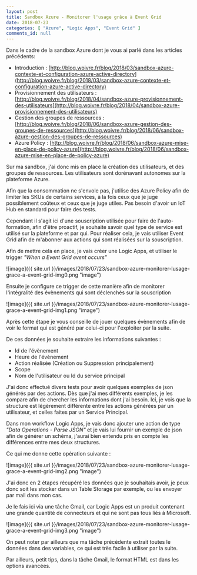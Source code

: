 ```yaml
---
layout: post
title: Sandbox Azure - Monitorer l'usage grâce à Event Grid
date: 2018-07-23
categories: [ "Azure", "Logic Apps", "Event Grid" ]
comments_id: null 
---
```



Dans le cadre de la sandbox Azure dont je vous ai parlé dans les articles précédents:

* Introduction : [http://blog.woivre.fr/blog/2018/03/sandbox-azure-contexte-et-configuration-azure-active-directory](http://blog.woivre.fr/blog/2018/03/sandbox-azure-contexte-et-configuration-azure-active-directory)
* Provisionnement des utilisateurs : [http://blog.woivre.fr/blog/2018/04/sandbox-azure-provisionnement-des-utilisateurs](http://blog.woivre.fr/blog/2018/04/sandbox-azure-provisionnement-des-utilisateurs)
* Gestion des groupes de ressources : [http://blog.woivre.fr/blog/2018/06/sandbox-azure-gestion-des-groupes-de-ressources](http://blog.woivre.fr/blog/2018/06/sandbox-azure-gestion-des-groupes-de-ressources)
* Azure Policy : [http://blog.woivre.fr/blog/2018/06/sandbox-azure-mise-en-place-de-policy-azure](http://blog.woivre.fr/blog/2018/06/sandbox-azure-mise-en-place-de-policy-azure)

Sur ma sandbox, j'ai donc mis en place la création des utilisateurs, et des groupes de ressources. Les utilisateurs sont dorénavant autonomes sur la plateforme Azure.

Afin que la consommation ne s'envole pas, j'utilise des Azure Policy afin de limiter les SKUs de certains services, à la fois ceux que je juge possiblement coûteux et ceux que je juge utiles. Pas besoin d'avoir un IoT Hub en standard pour faire des tests.

Cependant il s'agit ici d'une souscription utilisée pour faire de l'auto-formation, afin d'être proactif, je souhaite savoir quel type de service est utilisé sur la plateforme et par qui. Pour réaliser cela, je vais utiliser Event Grid afin de m'abonner aux actions qui sont réalisées sur la souscription.

Afin de mettre cela en place, je vais créer une Logic Apps, et utiliser le trigger *"When a Event Grid event occurs"*

![image]({{ site.url }}/images/2018/07/23/sandbox-azure-monitorer-lusage-grace-a-event-grid-img0.png "image")

Ensuite je configure ce trigger de cette manière afin de monitorer l'intégralité des évènements qui sont déclenchés sur la souscription

![image]({{ site.url }}/images/2018/07/23/sandbox-azure-monitorer-lusage-grace-a-event-grid-img1.png "image")

Après cette étape je vous conseille de jouer quelques évènements afin de voir le format qui est généré par celui-ci pour l'exploiter par la suite.

De ces données je souhaite extraire les informations suivantes :

* Id de l'évènement
* Heure de l'évènement
* Action réalisée (Création ou Suppression principalement)
* Scope
* Nom de l'utilisateur ou Id du service principal

J'ai donc effectué divers tests pour avoir quelques exemples de json générés par des actions. Dès que j'ai mes différents exemples, je les compare afin de chercher les informations dont j'ai besoin. Ici, je vois que la structure est légèrement différente entre les actions générées par un utilisateur, et celles faites par un Service Principal.

Dans mon workflow Logic Apps, je vais donc ajouter une action de type *"Data Operations - Parse JSON"* et je vais lui fournir un exemple de json afin de générer un schéma, j'aurai bien entendu pris en compte les différences entre mes deux structures.

Ce qui me donne cette opération suivante :

![image]({{ site.url }}/images/2018/07/23/sandbox-azure-monitorer-lusage-grace-a-event-grid-img2.png "image")

J'ai donc en 2 étapes récupéré les données que je souhaitais avoir, je peux donc soit les stocker dans un Table Storage par exemple, ou les envoyer par mail dans mon cas.

Je le fais ici via une tâche Gmail, car Logic Apps est un produit contenant une grande quantité de connecteurs et qui ne sont pas tous liés à Microsoft.

![image]({{ site.url }}/images/2018/07/23/sandbox-azure-monitorer-lusage-grace-a-event-grid-img3.png "image")

On peut noter par ailleurs que ma tâche précédente extrait toutes le données dans des variables, ce qui est très facile à utiliser par la suite.

Par ailleurs, petit tips, dans la tâche Gmail, le format HTML est dans les options avancées.
